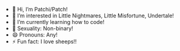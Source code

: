 - 👋 Hi, I’m Patchi/Patch!
- 👀 I’m interested in Little Nightmares, Little Misfortune, Undertale!
- 🌱 I’m currently learning how to code!
- 🌊 Sexuality: Non-binary!
- 😄 Pronouns: Any!
- ⚡ Fun fact: I love sheeps!!
